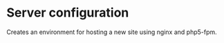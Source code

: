 Server configuration
====================

Creates an environment for hosting a new site using nginx and php5-fpm.